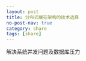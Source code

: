 ```yaml
---
layout: post
title: 分布式缓存架构的技术选择
no-post-nav: true
category: share
tags: [share]
---
```


解决系统并发问题及数据库压力



